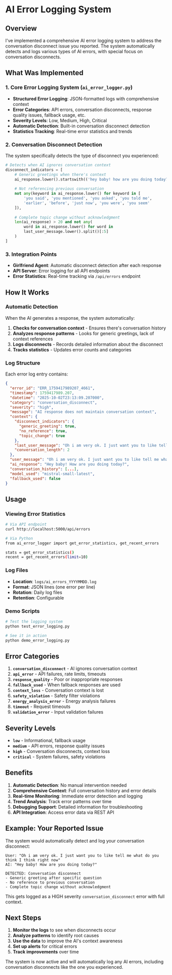 # AI Error Logging System

## Overview

I've implemented a comprehensive AI error logging system to address the conversation disconnect issue you reported. The system automatically detects and logs various types of AI errors, with special focus on conversation disconnects.

## What Was Implemented

### 1. Core Error Logging System (`ai_error_logger.py`)

- **Structured Error Logging**: JSON-formatted logs with comprehensive context
- **Error Categories**: API errors, conversation disconnects, response quality issues, fallback usage, etc.
- **Severity Levels**: Low, Medium, High, Critical
- **Automatic Detection**: Built-in conversation disconnect detection
- **Statistics Tracking**: Real-time error statistics and trends

### 2. Conversation Disconnect Detection

The system specifically detects the type of disconnect you experienced:

```python
# Detects when AI ignores conversation context
disconnect_indicators = [
    # Generic greetings when there's context
    ai_response.lower().startswith(('hey baby! how are you doing today?', ...)),
    
    # Not referencing previous conversation
    not any(keyword in ai_response.lower() for keyword in [
        'you said', 'you mentioned', 'you asked', 'you told me',
        'earlier', 'before', 'just now', 'you were', 'you seem'
    ]),
    
    # Complete topic change without acknowledgment
    len(ai_response) > 20 and not any(
        word in ai_response.lower() for word in 
        last_user_message.lower().split()[:5]
    )
]
```

### 3. Integration Points

- **Girlfriend Agent**: Automatic disconnect detection after each response
- **API Server**: Error logging for all API endpoints
- **Error Statistics**: Real-time tracking via `/api/errors` endpoint

## How It Works

### Automatic Detection

When the AI generates a response, the system automatically:

1. **Checks for conversation context** - Ensures there's conversation history
2. **Analyzes response patterns** - Looks for generic greetings, lack of context references
3. **Logs disconnects** - Records detailed information about the disconnect
4. **Tracks statistics** - Updates error counts and categories

### Log Structure

Each error log entry contains:

```json
{
  "error_id": "ERR_1759417989207_4661",
  "timestamp": 1759417989.207,
  "datetime": "2025-10-02T23:13:09.207000",
  "category": "conversation_disconnect",
  "severity": "high",
  "message": "AI response does not maintain conversation context",
  "context": {
    "disconnect_indicators": {
      "generic_greeting": true,
      "no_reference": true,
      "topic_change": true
    },
    "last_user_message": "Oh i am very ok. I just want you to like tell me what do you think I think right now",
    "conversation_length": 2
  },
  "user_message": "Oh i am very ok. I just want you to like tell me what do you think I think right now",
  "ai_response": "Hey baby! How are you doing today?",
  "conversation_history": [...],
  "model_used": "mistral-small-latest",
  "fallback_used": false
}
```

## Usage

### Viewing Error Statistics

```bash
# Via API endpoint
curl http://localhost:5000/api/errors

# Via Python
from ai_error_logger import get_error_statistics, get_recent_errors

stats = get_error_statistics()
recent = get_recent_errors(limit=10)
```

### Log Files

- **Location**: `logs/ai_errors_YYYYMMDD.log`
- **Format**: JSON lines (one error per line)
- **Rotation**: Daily log files
- **Retention**: Configurable

### Demo Scripts

```bash
# Test the logging system
python test_error_logging.py

# See it in action
python demo_error_logging.py
```

## Error Categories

1. **`conversation_disconnect`** - AI ignores conversation context
2. **`api_error`** - API failures, rate limits, timeouts
3. **`response_quality`** - Poor or inappropriate responses
4. **`fallback_used`** - When fallback responses are used
5. **`context_loss`** - Conversation context is lost
6. **`safety_violation`** - Safety filter violations
7. **`energy_analysis_error`** - Energy analysis failures
8. **`timeout`** - Request timeouts
9. **`validation_error`** - Input validation failures

## Severity Levels

- **`low`** - Informational, fallback usage
- **`medium`** - API errors, response quality issues
- **`high`** - Conversation disconnects, context loss
- **`critical`** - System failures, safety violations

## Benefits

1. **Automatic Detection**: No manual intervention needed
2. **Comprehensive Context**: Full conversation history and error details
3. **Real-time Monitoring**: Immediate error detection and logging
4. **Trend Analysis**: Track error patterns over time
5. **Debugging Support**: Detailed information for troubleshooting
6. **API Integration**: Access error data via REST API

## Example: Your Reported Issue

The system would automatically detect and log your conversation disconnect:

```
User: "Oh i am very ok. I just want you to like tell me what do you think I think right now"
AI: "Hey baby! How are you doing today?"

DETECTED: Conversation disconnect
- Generic greeting after specific question
- No reference to previous conversation
- Complete topic change without acknowledgment
```

This gets logged as a HIGH severity `conversation_disconnect` error with full context.

## Next Steps

1. **Monitor the logs** to see when disconnects occur
2. **Analyze patterns** to identify root causes
3. **Use the data** to improve the AI's context awareness
4. **Set up alerts** for critical errors
5. **Track improvements** over time

The system is now active and will automatically log any AI errors, including conversation disconnects like the one you experienced.
